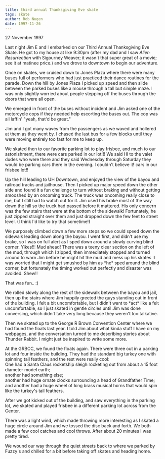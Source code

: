 ```yaml
---
title: third annual Thanksgiving Eve skate
tags: skate
author: Rob Nugen
date: 1997-11-26
---
```


<p class=date>27 November 1997</p>

<p>Last night Jim E and I embarked on our Third Annual Thanksgiving
Eve Skate.  He got to my house at like 9:30pm (after my dad and I saw
<em>Alien Resurrection</em> with Sigourney Weaver; it wasn't that
super great of a movie; see it at matinee price.) and we drove to
downtown to begin our adventure.</p>

<p>Once on skates, we cruised down to Jones Plaza where there were
many buses full of performers who had just practiced their dance
routines for the parade.  Down the hill by Jones Plaza I picked up
speed and then slide between the parked buses like a mouse through a
tall but simple maze.  I was only slightly worried about people
stepping off the buses through the doors that were all open.</p>

<p>We emerged in front of the buses without incident and Jim asked one
of the motorcycle cops if they needed help escorting the buses out.
The cop was all laffin' "yeah, that'd be great."</p>

<p>Jim and I got many waves from the passengers as we waved and
hollered at them as they went by.  I chased the last bus for a few
blocks until they were moving entirely too fast for me to keep up.</p>

<p>We skated then to our favorite parking lot to play frisbee, and
much to our astonishment, there were cars parked in our lot!!!  We
said HI to the valet dudes who were there and they said Wednesday
through Saturday they would be parking cars there in the evening.  I
couldn't believe it!  cars in our frisbee lot!!</p>

<p>Up the hill leading to UH Downtown, and enjoyed the view of the
bayou and railroad tracks and jailhouse.  Then I picked up major speed
down the other side and found it a fun challenge to turn without
braking and without getting smooshed by an oncoming truck.  The truck
was oncoming really close to me, but I still had to watch out for it.
Jim used his brake most of the way down the hill so the truck had
passed before it mattered.  His only concern was the few stairs that
were at the bottom of the sidewalk!  Fortunately, he just zipped
straight over them and just dropped down the few feet to street level.
(I think I'd like to try that sometime!)</p>

<p>We purposely climbed down a few more steps so we could speed down
the sidewalk leading down along the bayou.  I went first, and didn't
use my brake, so I was on full alert as I sped down around a slowly
curving blind corner.  Yikes!!!  Mud ahead!  There was a teeny clear
section on the left of the mud, through which I zipped, then
immediately stopped and turned around to warn Jim before he might hit
the mud and mess up his skates.  I was worried that I might get
smushed by him as *he* sped around the blind corner, but fortunately
the timing worked out perfectly and disaster was avoided.  Shew!!</p>

<p>That was fun..  :)</p>

<p>We rolled slowly along the rest of the sidewalk between the bayou
and jail, then up the stairs where Jim happily greeted the guys
standing out in front of the building.  I felt a bit uncomfortable,
but I didn't want to *act* like a felt uncomfortable, so I just skated
in gentle circles until Jim was done conversing, which didn't take
very long because they weren't too talkative.</p>

<p>Then we skated up to the George R Brown Convention Center where we
had found the floats last year.  I told Jim about what kinda stuff I
have on my webpages, and the conversation turned to me describing
stories about Thunder Rabbit.  I might just be inspired to write some
more.</p>

<p>At the GRBCC, we found the floats again.  There were three out in a
parking lot and four inside the building.  They had the standard big
turkey one with spinning tail feathers, and the rest were really cool:
<br>One had a Santa Claus rocketship sleigh rocketing out from about a 15 foot diameter model earth;
<br>another had something else;
<br>another had huge ornate clocks surrounding a head of Grandfather Time;
<br>and another had a huge wheel of long brass musical horns that would spin like the turkey's tail feathers.</p>

<p>After we got kicked out of the building, and saw everything in the
parking lot, we skated and played frisbee in a different parking lot
across from the Center.</p>

<p>There was a light wind, which made throwing more interesting as I
skated a huge circle around Jim and we tossed the disc back and
forth. We both made a few cool catches and cool throws.  After about
20 minutes I was pretty tired.</p>

<p>We wound our way through the quiet streets back to where we parked
by Fuzzy's and chilled for a bit before taking off skates and heading
home.</p>

